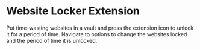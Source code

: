 # Website Locker Extension
Put time-wasting websites in a vault and press the extension icon to unlock it for a period of time. Navigate to options to change the websites locked and the period of time it is unlocked.
